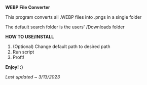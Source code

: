 **WEBP File Converter**

This program converts all .WEBP files into .pngs in a single folder

The default search folder is the users' /Downloads folder

**HOW TO USE/INSTALL**

1. (Optional) Change default path to desired path
2. Run script
3. Proft!

**Enjoy! :)**

_Last updated ~ 3/13/2023_
